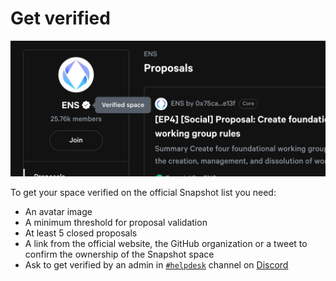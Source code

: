 # Get verified

![](<../.gitbook/assets/image (1) (1).png>)

To get your space verified on the official Snapshot list you need:

* An avatar image
* A minimum threshold for proposal validation
* At least 5 closed proposals
* A link from the official website, the GitHub organization or a tweet to confirm the ownership of the Snapshot space
* Ask to get verified by an admin in [`#helpdesk`](https://discord.com/channels/707079246388133940/747049240022482974) channel on [Discord](https://discord.snapshot.org)
